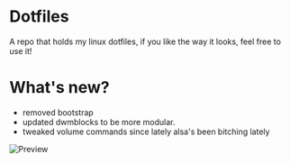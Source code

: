 # Dotfiles
A repo that holds my linux dotfiles, if you like the way it looks, feel free to use it!
# What's new?
- removed bootstrap
- updated dwmblocks to be more modular.
- tweaked volume commands since lately alsa's been bitching lately

![Preview](https://raw.githubusercontent.com/abanoub-R/.files/main/preview.png)
